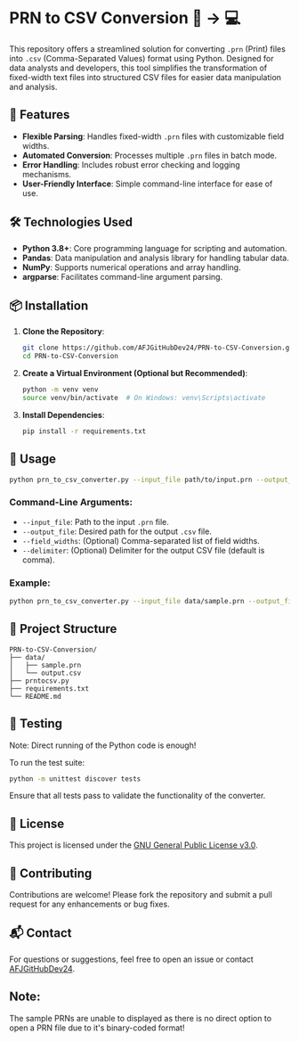 # PRN to CSV Conversion 📜 -> 💻
This repository offers a streamlined solution for converting `.prn` (Print) files into `.csv` (Comma-Separated Values) format using Python. Designed for data analysts and developers, this tool simplifies the transformation of fixed-width text files into structured CSV files for easier data manipulation and analysis.

## 🚀 Features

* **Flexible Parsing**: Handles fixed-width `.prn` files with customizable field widths.
* **Automated Conversion**: Processes multiple `.prn` files in batch mode.
* **Error Handling**: Includes robust error checking and logging mechanisms.
* **User-Friendly Interface**: Simple command-line interface for ease of use.

## 🛠️ Technologies Used

* **Python 3.8+**: Core programming language for scripting and automation.
* **Pandas**: Data manipulation and analysis library for handling tabular data.
* **NumPy**: Supports numerical operations and array handling.
* **argparse**: Facilitates command-line argument parsing.

## 📦 Installation

1. **Clone the Repository**:

   ```bash
   git clone https://github.com/AFJGitHubDev24/PRN-to-CSV-Conversion.git
   cd PRN-to-CSV-Conversion
   ```



2. **Create a Virtual Environment (Optional but Recommended)**:

   ```bash
   python -m venv venv
   source venv/bin/activate  # On Windows: venv\Scripts\activate
   ```



3. **Install Dependencies**:
   
   ```bash
   pip install -r requirements.txt
   ```

## 🔧 Usage

```bash
python prn_to_csv_converter.py --input_file path/to/input.prn --output_file path/to/output.csv
```



### Command-Line Arguments:
* `--input_file`: Path to the input `.prn` file.
* `--output_file`: Desired path for the output `.csv` file.
* `--field_widths`: (Optional) Comma-separated list of field widths.
* `--delimiter`: (Optional) Delimiter for the output CSV file (default is comma).

### Example:
```bash
python prn_to_csv_converter.py --input_file data/sample.prn --output_file data/output.csv --field_widths 10,15,20 --delimiter ","
```



## 📁 Project Structure
```
PRN-to-CSV-Conversion/
├── data/
│   ├── sample.prn
│   └── output.csv
├── prntocsv.py
├── requirements.txt
└── README.md
```



## 🧪 Testing

Note: Direct running of the Python code is enough!

To run the test suite:

```bash
python -m unittest discover tests
```
Ensure that all tests pass to validate the functionality of the converter.

## 📄 License
This project is licensed under the [GNU General Public License v3.0](LICENSE).

## 🤝 Contributing
Contributions are welcome! Please fork the repository and submit a pull request for any enhancements or bug fixes.

## 📬 Contact
For questions or suggestions, feel free to open an issue or contact [AFJGitHubDev24](https://github.com/AFJGitHubDev24).

## Note: 
The sample PRNs are unable to displayed as there is no direct option to open a PRN file due to it's binary-coded format!

